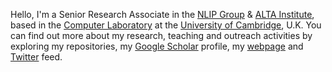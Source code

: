 <!--
**cainesap/cainesap** is a ✨ _special_ ✨ repository because its `README.md` (this file) appears on your GitHub profile.

Here are some ideas to get you started:

- 🔭 I’m currently working on ...
- 🌱 I’m currently learning ...
- 👯 I’m looking to collaborate on ...
- 🤔 I’m looking for help with ...
- 💬 Ask me about ...
- 📫 How to reach me: ...
- 😄 Pronouns: ...
- ⚡ Fun fact: ...
-->

Hello, I'm a Senior Research Associate in the [NLIP Group](https://www.cl.cam.ac.uk/research/nl/) & [ALTA Institute](http://www.wiki.cl.cam.ac.uk/clwiki/NaturalLanguage/ALTA), based in the [Computer Laboratory](https://www.cst.cam.ac.uk) at the [University of Cambridge](https://www.cam.ac.uk), U.K. You can find out more about my research, teaching and outreach activities by exploring my repositories, my [Google Scholar](https://scholar.google.co.uk/citations?hl=en&user=2M1Jo3sAAAAJ) profile, my [webpage](https://www.cl.cam.ac.uk/~apc38) and [Twitter](https://twitter.com/cainesap) feed.


